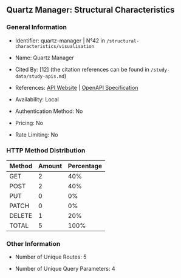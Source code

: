 ## Quartz Manager: Structural Characteristics

### General Information

- Identifier: quartz-manager | N°42 in `/structural-characteristics/visualisation`

- Name: Quartz Manager

- Cited By: [12] (the citation references can be found in `/study-data/study-apis.md`)

- References: [API Website](https://github.com/fabioformosa/quartz-manager) | [OpenAPI Specification](https://github.com/pranaybathini/quartz-scheduler/blob/main/Quartz-Scheduler.postman_collection.json)

- Availability: Local

- Authentication Method: No

- Pricing: No

- Rate Limiting: No

### HTTP Method Distribution

| Method | Amount | Percentage |
|--------|--------|------------|
| GET | 2 | 40% |
| POST | 2 | 40% |
| PUT | 0 | 0% |
| PATCH | 0 | 0% |
| DELETE | 1 | 20% |
| TOTAL | 5 | 100% |

### Other Information

- Number of Unique Routes: 5

- Number of Unique Query Parameters: 4
